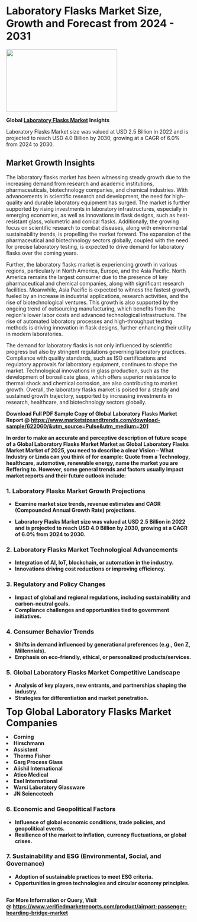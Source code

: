<H1>Laboratory Flasks Market Size, Growth and Forecast from 2024 - 2031</H1><img class="aligncenter size-medium wp-image-584254" src="https://thirdeyenews.in/wp-content/uploads/2024/09/Global-Market-Research-300x168.jpeg" alt="" width="300" height="168" /><p><strong>Global&nbsp;<a href="https://www.marketsizeandtrends.com/download-sample/622060/&amp;utm_source=Pulse&amp;utm_medium=201">Laboratory Flasks Market</a> Insights</strong></p><p>Laboratory Flasks Market size was valued at USD 2.5 Billion in 2022 and is projected to reach USD 4.0 Billion by 2030, growing at a CAGR of 6.0% from 2024 to 2030.</p><p><h2>Market Growth Insights</h2> <p>The laboratory flasks market has been witnessing steady growth due to the increasing demand from research and academic institutions, pharmaceuticals, biotechnology companies, and chemical industries. With advancements in scientific research and development, the need for high-quality and durable laboratory equipment has surged. The market is further supported by rising investments in laboratory infrastructures, especially in emerging economies, as well as innovations in flask designs, such as heat-resistant glass, volumetric and conical flasks. Additionally, the growing focus on scientific research to combat diseases, along with environmental sustainability trends, is propelling the market forward. The expansion of the pharmaceutical and biotechnology sectors globally, coupled with the need for precise laboratory testing, is expected to drive demand for laboratory flasks over the coming years.</p> <p><strong></strong></p> <p>Further, the laboratory flasks market is experiencing growth in various regions, particularly in North America, Europe, and the Asia Pacific. North America remains the largest consumer due to the presence of key pharmaceutical and chemical companies, along with significant research facilities. Meanwhile, Asia Pacific is expected to witness the fastest growth, fueled by an increase in industrial applications, research activities, and the rise of biotechnological ventures. This growth is also supported by the ongoing trend of outsourcing manufacturing, which benefits from the region's lower labor costs and advanced technological infrastructure. The rise of automated laboratory processes and high-throughput testing methods is driving innovation in flask designs, further enhancing their utility in modern laboratories.</p> <p>The demand for laboratory flasks is not only influenced by scientific progress but also by stringent regulations governing laboratory practices. Compliance with quality standards, such as ISO certifications and regulatory approvals for laboratory equipment, continues to shape the market. Technological innovations in glass production, such as the development of borosilicate glass, which offers superior resistance to thermal shock and chemical corrosion, are also contributing to market growth. Overall, the laboratory flasks market is poised for a steady and sustained growth trajectory, supported by increasing investments in research, healthcare, and biotechnology sectors globally.</p> <p><strong></p><p><span class=""><strong>Download Full PDF Sample Copy of Global Laboratory Flasks Market Report</strong> @ <a href="https://www.marketsizeandtrends.com/download-sample/622060/&amp;utm_source=Pulse&amp;utm_medium=201" target="_blank">https://www.marketsizeandtrends.com/download-sample/622060/&amp;utm_source=Pulse&amp;utm_medium=201</a></span></p><p>In order to make an accurate and perceptive description of future scope of a Global&nbsp;Laboratory Flasks Market Market as Global&nbsp;Laboratory Flasks Market Market of 2025, you need to describe a clear Vision &ndash; What Industry or Linda can you think of for example: Quote from a Technology, healthcare, automotive, renewable energy, name the market you are Reffering to. However, some general trends and factors usually impact market reports and their future outlook include:</p><h3>1.&nbsp;<strong>Laboratory Flasks Market Growth Projections</strong></h3><ul><li>Examine market size trends, revenue estimates and CAGR (Compounded Annual Growth Rate) projections.</li><li><p>Laboratory Flasks Market size was valued at USD 2.5 Billion in 2022 and is projected to reach USD 4.0 Billion by 2030, growing at a CAGR of 6.0% from 2024 to 2030.</p></li></ul><h3>2.&nbsp;<strong>Laboratory Flasks Market Technological Advancements</strong></h3><ul><li>Integration of AI, IoT, blockchain, or automation in the industry.</li><li>Innovations driving cost reductions or improving efficiency.</li></ul><h3>3.&nbsp;<strong>Regulatory and Policy Changes</strong></h3><ul><li>Impact of global and regional regulations, including sustainability and carbon-neutral goals.</li><li>Compliance challenges and opportunities tied to government initiatives.</li></ul><h3>4.&nbsp;<strong>Consumer Behavior Trends</strong></h3><ul><li>Shifts in demand influenced by generational preferences (e.g., Gen Z, Millennials).</li><li>Emphasis on eco-friendly, ethical, or personalized products/services.</li></ul><h3>5.&nbsp;<strong>Global Laboratory Flasks Market Competitive Landscape</strong></h3><ul><li>Analysis of key players, new entrants, and partnerships shaping the industry.</li><li>Strategies for differentiation and market penetration.</li></ul><p data-pm-slice="1 1 []"><span style="color: inherit; font-family: inherit; font-size: 25px;">Top Global Laboratory Flasks Market Companies</span></p><div class="" data-test-id=""><p><li>Corning</li><li> Hirschmann</li><li> Assistent</li><li> Thermo Fisher</li><li> Garg Process Glass</li><li> Aiishil International</li><li> Atico Medical</li><li> Esel International</li><li> Warsi Laboratory Glassware</li><li> JN Sciencetech</li></p></div><h3>6.&nbsp;<strong>Economic and Geopolitical Factors</strong></h3><ul><li>Influence of global economic conditions, trade policies, and geopolitical events.</li><li>Resilience of the market to inflation, currency fluctuations, or global crises.</li></ul><h3>7.&nbsp;<strong>Sustainability and ESG (Environmental, Social, and Governance)</strong></h3><ul><li>Adoption of sustainable practices to meet ESG criteria.</li><li>Opportunities in green technologies and circular economy principles.</li></ul><h2><strong style="font-size: 14px;">For More Information or Query, Visit @&nbsp;</strong><a style="background-color: #ffffff; font-size: 14px;" href="https://www.marketsizeandtrends.com/report/laboratory-flasks-market/" target="_blank">https://www.verifiedmarketreports.com/product/airport-passenger-boarding-bridge-market</a></h2>
